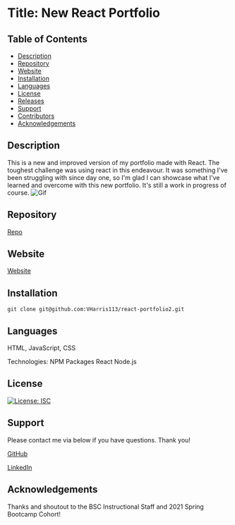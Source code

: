 
# Title: New React Portfolio

## Table of Contents
- [Description](#description)
- [Repository](#repository)
- [Website](#website)
- [Installation](#installation)
- [Languages](#language)
- [License](#license)
- [Releases](#release)
- [Support](#support)
- [Contributors](#contributors)
- [Acknowledgements](#acknowledgements)

## Description
This is a new and improved version of my portfolio made with React. The toughest challenge was using react in this endeavour. It was something I've been struggling with since day one, so I'm glad I can showcase what I've learned and overcome with this new portfolio. It's still a work in progress of course.
![Gif](https://github.com/VHarris113/react-portfolio2/blob/b218ed85dbb64f224b4ba2e7f3d5e20943f691c3/images/app.gif)
## Repository
[Repo](https://github.com/VHarris113/react-portfolio2)

## Website
[Website](https://vharris113.github.io/react-portfolio2/)

## Installation
`git clone git@github.com:VHarris113/react-portfolio2.git`

## Languages
HTML, JavaScript, CSS

Technologies:
NPM Packages
React
Node.js

## License
[![License: ISC](https://img.shields.io/badge/License-ISC-blue.svg)](https://opensource.org/licenses/ISC)

## Support
Please contact me via below if you have questions. Thank you!

[GitHub](https://github.com/VHarris113)

[LinkedIn](https://www.linkedin.com/in/veronica-harris-b26872112/)

## Acknowledgements
Thanks and shoutout to the BSC Instructional Staff and 2021 Spring Bootcamp Cohort!

